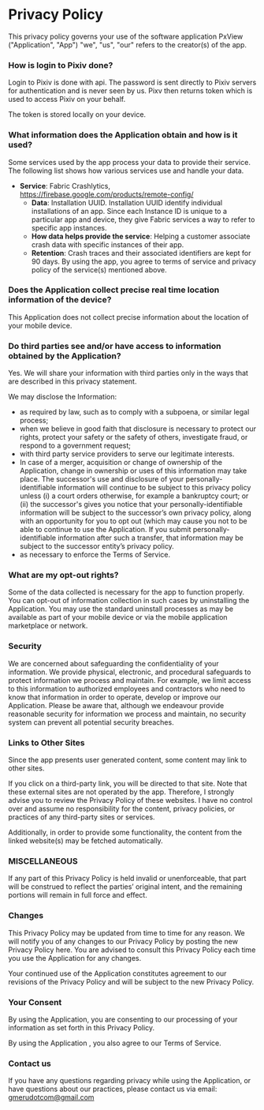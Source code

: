 # Privacy Policy

This privacy policy governs your use of the software application PxView ("Application", "App")
"we", "us", "our" refers to the creator(s) of the app.

### How is login to Pixiv done?

Login to Pixiv is done with api. The password is sent directly to Pixiv servers for authentication and is never seen by us. Pixv then returns token which is used to access Pixiv on your behalf.  

The token is stored locally on your device. 

### What information does the Application obtain and how is it used? 

Some services used by the app process your data to provide their service. The following list shows how various services use and handle your data.  

- **Service**: Fabric Crashlytics, https://firebase.google.com/products/remote-config/ 
	- **Data**: Installation UUID. Installation UUID identify individual installations of an app. Since each Instance ID is unique to a particular app and device, they give Fabric services a way to refer to specific app instances. 
	- **How data helps provide the service**: Helping a customer associate crash data with specific instances of their app.
	- **Retention**: Crash traces and their associated identifiers are kept for 90 days. 
By using the app, you agree to terms of service and privacy policy of the service(s) mentioned above. 



### Does the Application collect precise real time location information of the device? 

This Application does not collect precise information about the location of your mobile device. 



### Do third parties see and/or have access to information obtained by the Application? 

Yes. We will share your information with third parties only in the ways that are described in this privacy statement. 

We may disclose the Information: 

- as required by law, such as to comply with a subpoena, or similar legal process; 
- when we believe in good faith that disclosure is necessary to protect our rights, protect your safety or the safety of others, investigate fraud, or respond to a government request; 
- with third party service providers to serve our legitimate interests. 
- In case of a merger, acquisition or change of ownership of the Application, change in ownership or uses of this information may take place. The successor's use and disclosure of your personally-identifiable information will continue to be subject to this privacy policy unless (i) a court orders otherwise, for example a bankruptcy court; or (ii) the successor's gives you notice that your personally-identifiable information will be subject to the successor’s own privacy policy, along with an opportunity for you to opt out (which may cause you not to be able to continue to use the Application. If you submit personally-identifiable information after such a transfer, that information may be subject to the successor entity’s privacy policy. 
- as necessary to enforce the Terms of Service.
 

### What are my opt-out rights? 

Some of the data collected is necessary for the app to function properly. You can opt-out of information collection in such cases by uninstalling the Application. You may use the standard uninstall processes as may be available as part of your mobile device or via the mobile application marketplace or network. 

### Security 

We are concerned about safeguarding the confidentiality of your information. We provide physical, electronic, and procedural safeguards to protect information we process and maintain. For example, we limit access to this information to authorized employees and contractors who need to know that information in order to operate, develop or improve our Application. Please be aware that, although we endeavour provide reasonable security for information we process and maintain, no security system can prevent all potential security breaches. 



### Links to Other Sites 

Since the app presents user generated content, some content may link to other sites. 

If you click on a third-party link, you will be directed to that site. Note that these external sites are not operated by the app. Therefore, I strongly advise you to review the Privacy Policy of these websites. I have no control over and assume no responsibility for the content, privacy policies, or practices of any third-party sites or services. 

Additionally, in order to provide some functionality, the content from the linked website(s) may be fetched automatically. 

 

### MISCELLANEOUS 

If any part of this Privacy Policy is held invalid or unenforceable, that part will be construed to reflect the parties’ original intent, and the remaining portions will remain in full force and effect. 


### Changes 

This Privacy Policy may be updated from time to time for any reason. We will notify you of any changes to our Privacy Policy by posting the new Privacy Policy here. You are advised to consult this Privacy Policy each time you use the Application for any changes. 

Your continued use of the Application constitutes agreement to our revisions of the Privacy Policy and will be subject to the new Privacy Policy. 



### Your Consent 

By using the Application, you are consenting to our processing of your information as set forth in this Privacy Policy.  

By using the Application , you also agree to our Terms of Service. 



### Contact us 

If you have any questions regarding privacy while using the Application, or have questions about our practices, please contact us via email: gmerudotcom@gmail.com